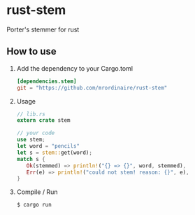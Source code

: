 rust-stem
=========

Porter's stemmer for rust

## How to use ##

1. Add the dependency to your Cargo.toml

    ```toml
    [dependencies.stem]
    git = "https://github.com/mrordinaire/rust-stem"
    ```
2. Usage
   ```rust
   // lib.rs
   extern crate stem

   // your code
   use stem;
   let word = "pencils"
   let s = stem::get(word);
   match s {
      Ok(stemmed) => println!("{} => {}", word, stemmed),
      Err(e) => println!("could not stem! reason: {}", e),
   }
   ```
3. Compile / Run

   `$ cargo run`
